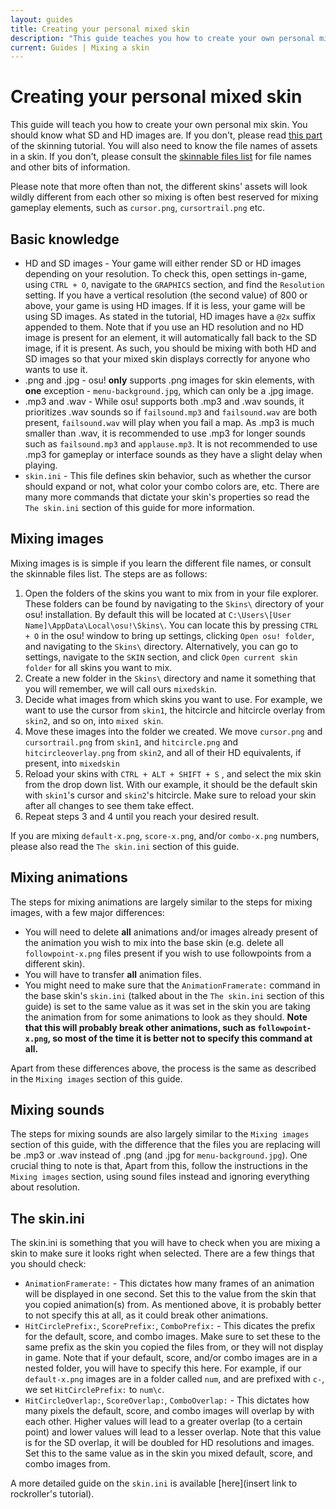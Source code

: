 ```yaml
---
layout: guides
title: Creating your personal mixed skin
description: "This guide teaches you how to create your own personal mixed skin."
current: Guides | Mixing a skin
---
```


# Creating your personal mixed skin

This guide will teach you how to create your own personal mix skin. You should know what SD and HD images are. If you don't, please read [this part](https://skinship.xyz/tutorial/introduction#hdsd-elements-aspect-ratios-and-resolution) of the skinning tutorial. You will also need to know the file names of assets in a skin. If you don't, please consult the [skinnable files list](https://docs.google.com/spreadsheets/d/1bhnV-CQRMy3Z0npQd9XSoTdkYxz0ew5e648S00qkJZ8/edit#gid=2074725196) for file names and other bits of information.

Please note that more often than not, the different skins' assets will look wildly different from each other so mixing is often best reserved for mixing gameplay elements, such as `cursor.png`, `cursortrail.png` etc.

## Basic knowledge

* HD and SD images - Your game will either render SD or HD images depending on your resolution. To check this, open settings in-game, using `CTRL + O`, navigate to the `GRAPHICS` section, and find the `Resolution` setting. If you have a vertical resolution (the second value) of 800 or above, your game is using HD images. If it is less, your game will be using SD images. As stated in the tutorial, HD images have a `@2x` suffix appended to them. Note that if you use an HD resolution and no HD image is present for an element, it will automatically fall back to the SD image, if it is present. As such, you should be mixing with both HD and SD images so that your mixed skin displays correctly for anyone who wants to use it.
* .png and .jpg - osu! **only** supports .png images for skin elements, with **one** exception - `menu-background.jpg`, which can only be a .jpg image.
* .mp3 and .wav - While osu! supports both .mp3 and .wav sounds, it prioritizes .wav sounds so if `failsound.mp3` and `failsound.wav` are both present, `failsound.wav` will play when you fail a map. As .mp3 is much smaller than .wav, it is recommended to use .mp3 for longer sounds such as `failsound.mp3` and `applause.mp3`. It is not recommended to use .mp3 for gameplay or interface sounds as they have a slight delay when playing.
* `skin.ini` - This file defines skin behavior, such as whether the cursor should expand or not, what color your combo colors are, etc. There are many more commands that dictate your skin's properties so read the `The skin.ini` section of this guide for more information.
  
## Mixing images

Mixing images is is simple if you learn the different file names, or consult the skinnable files list. The steps are as follows:

1. Open the folders of the skins you want to mix from in your file explorer. These folders can be found by navigating to the `Skins\` directory of your osu! installation. By default this will be located at `C:\Users\[User Name]\AppData\Local\osu!\Skins\`. You can locate this by pressing `CTRL + O` in the osu! window to bring up settings, clicking `Open osu! folder`, and navigating to the `Skins\` directory. Alternatively, you can go to settings, navigate to the `SKIN` section, and click `Open current skin folder` for all skins you want to mix.
2. Create a new folder in the `Skins\` directory and name it something that you will remember, we will call ours `mixedskin`.
3. Decide what images from which skins you want to use. For example, we want to use the cursor from `skin1`, the hitcircle and hitcircle overlay from `skin2`, and so on, into `mixed skin`.
4. Move these images into the folder we created. We move `cursor.png` and `cursortrail.png` from `skin1`, and `hitcircle.png` and `hitcircleoverlay.png` from `skin2`, and all of their HD equivalents, if present, into `mixedskin`
5. Reload your skins with `CTRL + ALT + SHIFT + S` , and select the mix skin from the drop down list. With our example, it should be the default skin with `skin1`'s cursor and `skin2`'s hitcircle. Make sure to reload your skin after all changes to see them take effect.
6. Repeat steps 3 and 4 until you reach your desired result.

If you are mixing `default-x.png`, `score-x.png`, and/or `combo-x.png` numbers, please also read the `The skin.ini` section of this guide.

## Mixing animations

 The steps for mixing animations are largely similar to the steps for mixing images, with a few major differences:

* You will need to delete **all** animations and/or images already present of the animation you wish to mix into the base skin (e.g. delete all `followpoint-x.png` files present if you wish to use followpoints from a different skin).
* You will have to transfer **all** animation files.
* You might need to make sure that the `AnimationFramerate:` command in the base skin's `skin.ini` (talked about in the `The skin.ini` section of this guide) is set to the same value as it was set in the skin you are taking the animation from for some animations to look as they should. **Note that this will probably break other animations, such as `followpoint-x.png`, so most of the time it is better not to specify this command at all.**
  
Apart from these differences above, the process is the same as described in the `Mixing images` section of this guide.

## Mixing sounds

The steps for mixing sounds are also largely similar to the `Mixing images` section of this guide, with the difference that the files you are replacing will be .mp3 or .wav instead of .png (and .jpg for `menu-background.jpg`). One crucial thing to note is that,  Apart from this, follow the instructions in the `Mixing images` section, using sound files instead and ignoring everything about resolution.

## The skin.ini

The skin.ini is something that you will have to check when you are mixing a skin to make sure it looks right when selected. There are a few things that you should check:

* `AnimationFramerate:` - This dictates how many frames of an animation will be displayed in one second. Set this to the value from the skin that you copied animation(s) from. As mentioned above, it is probably better to not specify this at all, as it could break other animations.
* `HitCirclePrefix:`, `ScorePrefix:`, `ComboPrefix:` - This dicates the prefix for the default, score, and combo images. Make sure to set these to the same prefix as the skin you copied the files from, or they will not display in game. Note that if your default, score, and/or combo images are in a nested folder, you will have to specify this here. For example, if our `default-x.png` images are in a folder called `num`, and are prefixed with `c-`, we set `HitCirclePrefix:` to `num\c`.
* `HitCircleOverlap:`, `ScoreOverlap:`, `ComboOverlap:` - This dictates how many pixels the default, score, and combo images will overlap by with each other. Higher values will lead to a greater overlap (to a certain point) and lower values will lead to a lesser overlap. Note that this value is for the SD overlap, it will be doubled for HD resolutions and images. Set this to the same value as in the skin you mixed default, score, and combo images from.

A more detailed guide on the `skin.ini` is available [here](insert link to rockroller's tutorial).
